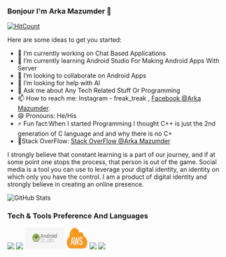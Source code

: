 ### Bonjour I'm Arka Mazumder 👋

[![HitCount](http://hits.dwyl.com/Jarvis-byte/Jarvis-byte.svg)](http://hits.dwyl.com/Jarvis-byte/Jarvis-byte)

Here are some ideas to get you started:

- 🔭 I’m currently working on Chat Based Applications
- 🌱 I’m currently learning Android Studio For Making Android Apps With Server  
- 👯 I’m looking to collaborate on Android Apps 
- 🤔 I’m looking for help with AI
- 💬 Ask me about Any Tech Related Stuff Or Programming
- 📫 How to reach me: Instagram - freak_treak , [Facebook @Arka Mazumder](https://m.facebook.com/arka.asl).
- 😄 Pronouns: He/His 
- ⚡ Fun fact:When I started Programming I thought C++ is just the 2nd generation of C language and and why there is no C+ 
- 🌱Stack OverFlow: [Stack OverFlow @Arka Mazumder](https://stackoverflow.com/users/14138319/arka-mazumder)

I strongly believe that constant learning is a part of our journey, and if at some point one stops the process, that person is out of the game.
Social media is a tool you can use to leverage your digital identity, an identity on which only you have the control. I am a product of digital identity and strongly believe in creating an online presence.


![GitHub Stats](https://github-readme-stats.vercel.app/api?username=Jarvis-byte&&show_icons=true&title_color=ffffff&icon_color=bb2acf&text_color=daf7dc&bg_color=151515)

### Tech & Tools Preference And Languages
![](https://camo.githubusercontent.com/6882582a21c9f14bf64b400845ffcaf96c87f4a7/687474703a2f2f696d672e736869656c64732e696f2f62616467652f2d4a6176612d4638393832303f7374796c653d666c6174266c6f676f3d6a617661266c6f676f436f6c6f723d7768697465)
![](https://camo.githubusercontent.com/3ccaafa82fb07cf32074117bebb09296f6daf663/68747470733a2f2f696d672e736869656c64732e696f2f62616467652f2d4325323026253230432b2b2d3635396164323f7374796c653d666c6174266c6f676f3d63253242253242266c6f676f436f6c6f723d666666666666)
<img src="As logo.jpg" width=90 height=50>
<img src="AWS.png" width=50 height=50>
![](https://camo.githubusercontent.com/030fa15207a7ca85711c431ee67e1a542b26926c/68747470733a2f2f696d672e736869656c64732e696f2f62616467652f2d4d7953514c2d4632393131313f7374796c653d666c6174266c6f676f3d6d7973716c266c6f676f436f6c6f723d464646464646)
![](https://camo.githubusercontent.com/aa50892ca99e64326385d1dfb399f4b32cf2728e/68747470733a2f2f696d672e736869656c64732e696f2f62616467652f2d46697265626173652d4646413631313f7374796c653d666c6174266c6f676f3d6669726562617365266c6f676f436f6c6f723d464646464646)




